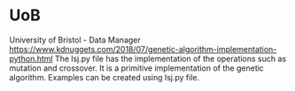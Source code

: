 # UoB
University of Bristol - Data Manager
https://www.kdnuggets.com/2018/07/genetic-algorithm-implementation-python.html
The lsj.py file has the implementation of the operations such as mutation and crossover. It is a primitive implementation of the genetic algorithm. Examples can be created using lsj.py file.
